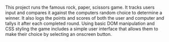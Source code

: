 This project runs the famous rock, paper, scissors game.
It tracks users input and compares it against the computers random choice to determine a winner.
It also logs the points and scores of both the user and computer and tallys it after each completed round.
Using basic DOM manipulation and CSS styling the game includes a simple user interface that allows them to make their choice by selecting an onscreen button.
